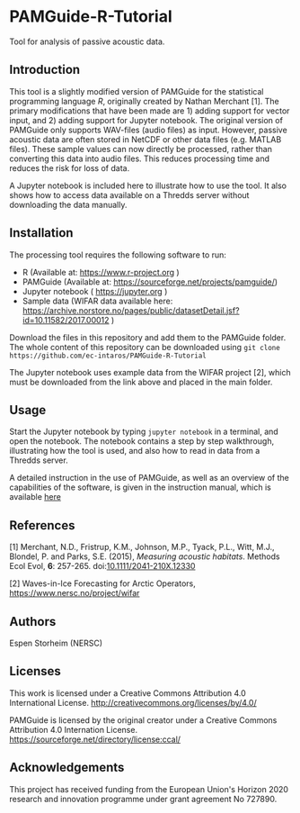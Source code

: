 # PAMGuide-R-Tutorial
Tool for analysis of passive acoustic data.

## Introduction
This tool is a slightly modified version of PAMGuide for the statistical programming language *R*, originally created by Nathan Merchant [1]. The primary modifications that have been made are 1) adding support for vector input, and 2) adding support for Jupyter notebook. The original version of PAMGuide only supports WAV-files (audio files) as input. However, passive acoustic data are often stored in NetCDF or other data files (e.g. MATLAB files). These sample values can now directly be processed, rather than converting this data into audio files. This reduces processing time and reduces the risk for loss of data.

A Jupyter notebook is included here to illustrate how to use the tool. It also shows how to access data available on a Thredds server without downloading the data manually.

## Installation

The processing tool requires the following software to run:
- R (Available at: https://www.r-project.org )
- PAMGuide (Available at: https://sourceforge.net/projects/pamguide/)
- Jupyter notebook ( https://jupyter.org )
- Sample data (WIFAR data available here: https://archive.norstore.no/pages/public/datasetDetail.jsf?id=10.11582/2017.00012 )

Download the files in this repository and add them to the PAMGuide folder. The whole content of this repository can be downloaded using `git clone https://github.com/ec-intaros/PAMGuide-R-Tutorial`

The Jupyter notebook uses example data from the WIFAR project [2], which must be downloaded from the link above and placed in the main folder.


## Usage
Start the Jupyter notebook by typing `jupyter notebook` in a terminal, and open the notebook. The notebook contains a step by step walkthrough, illustrating how the tool is used, and also how to read in data from a Thredds server.

A detailed instruction in the use of PAMGuide, as well as an overview of the capabilities of the software, is given in the instruction manual, which is available [here](
https://besjournals.onlinelibrary.wiley.com/action/downloadSupplement?doi=10.1111%2F2041-210X.12330&file=mee312330-sup-0001-AppendixS1.pdf)

## References
[1] Merchant, N.D., Fristrup, K.M., Johnson, M.P., Tyack, P.L., Witt, M.J., Blondel, P. and Parks, S.E. (2015), *Measuring acoustic habitats*. Methods Ecol Evol, **6**: 257-265. doi:[10.1111/2041-210X.12330](https://doi.org/10.1111/2041-210X.12330)

[2] Waves-in-Ice Forecasting for Arctic Operators, https://www.nersc.no/project/wifar

## Authors
Espen Storheim (NERSC)

## Licenses
This work is licensed under a Creative Commons Attribution 4.0 International License. http://creativecommons.org/licenses/by/4.0/


PAMGuide is licensed by the original creator under a Creative Commons Attribution 4.0 Internation License. https://sourceforge.net/directory/license:ccal/

## Acknowledgements
This project has received funding from the European Union's Horizon 2020 research and innovation programme under grant agreement No 727890.


